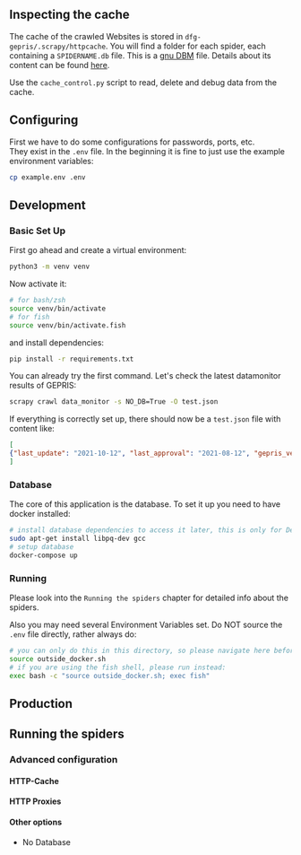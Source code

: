 ## Inspecting the cache
The cache of the crawled Websites is stored in `dfg-gepris/.scrapy/httpcache`.
You will find a folder for each spider, each containing a `SPIDERNAME.db` file. This is a [gnu DBM](https://www.gnu.org.ua/software/gdbm/) file.
Details about its content can be found [here](https://docs.scrapy.org/en/latest/topics/downloader-middleware.html#scrapy.extensions.httpcache.DbmCacheStorage).

Use the `cache_control.py` script to read, delete and debug data from the cache.

## Configuring
First we have to do some configurations for passwords, ports, etc.  
They exist in the `.env` file. In the beginning it is fine to just use the example environment variables:
```sh
cp example.env .env
```

## Development

### Basic Set Up
First go ahead and create a virtual environment:
```sh
python3 -m venv venv
```
Now activate it:
```sh
# for bash/zsh
source venv/bin/activate
# for fish
source venv/bin/activate.fish
```
and install dependencies:
```sh
pip install -r requirements.txt
```

You can already try the first command. Let's check the latest datamonitor results of GEPRIS:
```sh
scrapy crawl data_monitor -s NO_DB=True -O test.json
```
If everything is correctly set up, there should now be a `test.json` file with content like:
```json
[
{"last_update": "2021-10-12", "last_approval": "2021-08-12", "gepris_version": "18.5.0", "current_index_version": "63037efd-37e0-424a-a956-438bfe91dc9d", "current_index_date": "2021-10-12 10:05:44", "finished_project_count": 34874, "project_count": 136266, "person_count": 87475, "institution_count": 37472, "humanities_count": 24936, "life_count": 48182, "natural_count": 34897, "engineering_count": 25362, "infrastructure_count": 11055}
]
```

### Database
The core of this application is the database. To set it up you need to have docker installed:
```sh
# install database dependencies to access it later, this is only for Debian like Distros, please fill a request if you need it on another machine
sudo apt-get install libpq-dev gcc 
# setup database
docker-compose up
```

### Running
Please look into the `Running the spiders` chapter for detailed info about the spiders.

Also you may need several Environment Variables set. Do NOT source the `.env` file directly, rather always do:
```bash
# you can only do this in this directory, so please navigate here before running the command
source outside_docker.sh
# if you are using the fish shell, please run instead:
exec bash -c "source outside_docker.sh; exec fish"
```

## Production

## Running the spiders



### Advanced configuration
#### HTTP-Cache
#### HTTP Proxies
#### Other options
* No Database
